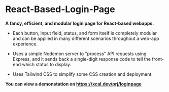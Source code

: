 # React-Based-Login-Page
 **A fancy, efficient, and modular login page for React-based webapps.**
 
- Each button, input field, status, and form itself is completely modular and can be applied in many different scenarios throughout a web-app experience.

- Uses a simple Nodemon server to "process" API requests using Express, and it sends back a single-digit response code to tell the front-end which status to display. 

- Uses Tailwind CSS to simplify some CSS creation and deployment.

**You can view a demonstation on https://xcal.dev/prj/loginpage**

